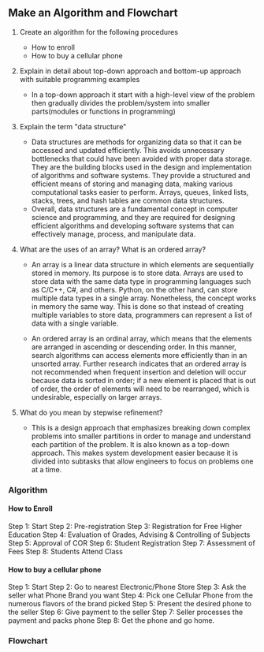 ## Make an Algorithm and Flowchart
1. Create an algorithm for the following procedures
	- How to enroll
	- How to buy a cellular phone
2. Explain in detail about top-down approach and bottom-up approach with suitable programming examples
	- In a top-down approach it start with a high-level view of the problem then gradually divides the problem/system into smaller parts(modules or functions in programming)
3. Explain the term "data structure"
	- Data structures are methods for organizing data so that it can be accessed and updated efficiently. This avoids unnecessary bottlenecks that could have been avoided with proper data storage. They are the building blocks used in the design and implementation of algorithms and software systems. They provide a structured and efficient means of storing and managing data, making various computational tasks easier to perform. Arrays, queues, linked lists, stacks, trees, and hash tables are common data structures.
	- Overall, data structures are a fundamental concept in computer science and programming, and they are required for designing efficient algorithms and developing software systems that can effectively manage, process, and manipulate data.

4. What are the uses of an array? What is an ordered array?
	- An array is a linear data structure in which elements are sequentially stored in memory. Its purpose is to store data. Arrays are used to store data with the same data type in programming languages such as C/C++, C#, and others. Python, on the other hand, can store multiple data types in a single array. Nonetheless, the concept works in memory the same way. This is done so that instead of creating multiple variables to store data, programmers can represent a list of data with a single variable.
	   
	- An ordered array is an ordinal array, which means that the elements are arranged in ascending or descending order. In this manner, search algorithms can access elements more efficiently than in an unsorted array. Further research indicates that an ordered array is not recommended when frequent insertion and deletion will occur because data is sorted in order; if a new element is placed that is out of order, the order of elements will need to be rearranged, which is undesirable, especially on larger arrays. 
5. What do you mean by stepwise refinement?
	- This is a design approach that emphasizes breaking down complex problems into smaller partitions in order to manage and understand each partition of the problem. It is also known as a top-down approach. This makes system development easier because it is divided into subtasks that allow engineers to focus on problems one at a time. 
### Algorithm
#### How to Enroll
Step 1: Start
Step 2: Pre-registration
Step 3: Registration for Free Higher Education
Step 4: Evaluation of Grades, Advising & Controlling of Subjects
Step 5: Approval of COR
Step 6: Student Registration
Step 7: Assessment of Fees
Step 8: Students Attend Class

#### How to buy a cellular phone
Step 1: Start
Step 2: Go to nearest Electronic/Phone Store
Step 3: Ask the seller what Phone Brand you want
Step 4: Pick one Cellular Phone from the numerous flavors of the brand picked
Step 5: Present the desired phone to the seller
Step 6: Give payment to the seller
Step 7: Seller processes the payment and packs phone
Step 8: Get the phone and go home.
### Flowchart

